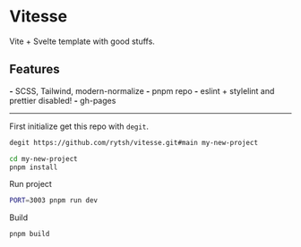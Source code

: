 # Vitesse

Vite + Svelte template with good stuffs.

## Features

__-__ SCSS, Tailwind, modern-normalize
__-__ pnpm repo
__-__ eslint + stylelint and prettier disabled!
__-__ gh-pages

---

First initialize get this repo with `degit`.

```sh
degit https://github.com/rytsh/vitesse.git#main my-new-project
```

```sh
cd my-new-project
pnpm install
```

Run project

```sh
PORT=3003 pnpm run dev
```

Build

```sh
pnpm build
```
